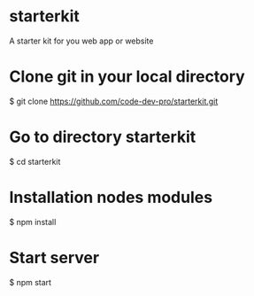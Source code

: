 # starterkit
A starter kit for you web app or website

# Clone git in your local directory

$ git clone https://github.com/code-dev-pro/starterkit.git

# Go to directory starterkit

$ cd starterkit

# Installation nodes modules

$ npm install

# Start server

$ npm start
